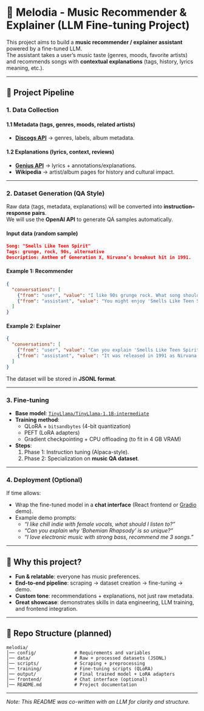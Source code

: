 
# 🎵 Melodia - Music Recommender & Explainer (LLM Fine-tuning Project)

This project aims to build a **music recommender / explainer assistant** powered by a fine-tuned LLM.  
The assistant takes a user’s music taste (genres, moods, favorite artists) and recommends songs with **contextual explanations** (tags, history, lyrics meaning, etc.).

---

## 📌 Project Pipeline

### 1. Data Collection

#### 1.1 Metadata (tags, genres, moods, related artists) 
- **[Discogs API](https://www.discogs.com/developers/)** → genres, labels, album metadata.  

#### 1.2 Explanations (lyrics, context, reviews)
- **[Genius API](https://docs.genius.com/)** → lyrics + annotations/explanations.  
- **Wikipedia** → artist/album pages for history and cultural impact.  

---

### 2. Dataset Generation (QA Style)

Raw data (tags, metadata, explanations) will be converted into **instruction–response pairs**.  
We will use the **OpenAI API** to generate QA samples automatically.

#### Input data (random sample)
```json
Song: "Smells Like Teen Spirit"  
Tags: grunge, rock, 90s, alternative  
Description: Anthem of Generation X, Nirvana’s breakout hit in 1991.
```

#### Example 1: Recommender
```json
{
  "conversations": [
    {"from": "user", "value": "I like 90s grunge rock. What song should I listen to?"},
    {"from": "assistant", "value": "You might enjoy 'Smells Like Teen Spirit' by Nirvana. It’s a grunge anthem from the 90s that defined the alternative rock scene."}
  ]
}
```

#### Example 2: Explainer
```json
{
  "conversations": [
    {"from": "user", "value": "Can you explain 'Smells Like Teen Spirit'?"},
    {"from": "assistant", "value": "It was released in 1991 as Nirvana’s breakout hit. Known as an anthem for Generation X, its raw energy and distorted guitars shaped the grunge movement."}
  ]
}
```

The dataset will be stored in **JSONL format**.

---

### 3. Fine-tuning

- **Base model**: [`TinyLlama/TinyLlama-1.1B-intermediate`](https://huggingface.co/TinyLlama/TinyLlama-1.1B-intermediate-step-1431k-3T)  
- **Training method**:  
  - QLoRA + `bitsandbytes` (4-bit quantization)  
  - PEFT (LoRA adapters)  
  - Gradient checkpointing + CPU offloading (to fit in 4 GB VRAM)  
- **Steps**:  
  1. Phase 1: Instruction tuning (Alpaca-style).  
  2. Phase 2: Specialization on **music QA dataset**.  

---

### 4. Deployment (Optional)

If time allows:  
- Wrap the fine-tuned model in a **chat interface** (React frontend or [Gradio](https://www.gradio.app/) demo).  
- Example demo prompts:  
  - *“I like chill indie with female vocals, what should I listen to?”*  
  - *“Can you explain why ‘Bohemian Rhapsody’ is so unique?”*  
  - *“I love electronic music with strong bass, recommend me 3 songs.”*

---

## 🚀 Why this project?

- **Fun & relatable**: everyone has music preferences.  
- **End-to-end pipeline**: scraping → dataset creation → fine-tuning → demo.  
- **Custom tone**: recommendations + explanations, not just raw metadata.  
- **Great showcase**: demonstrates skills in data engineering, LLM training, and frontend integration.  

---

## 📂 Repo Structure (planned)

```
melodia/
│── config/              # Requirements and variables
│── data/                # Raw + processed datasets (JSONL)
│── scripts/             # Scraping + preprocessing
│── training/            # Fine-tuning scripts (QLoRA)
│── output/              # Final trained model + LoRA adapters
│── frontend/            # Chat interface (optional)
│── README.md            # Project documentation
```
---
*Note: This README was co-written with an LLM for clarity and structure.*
